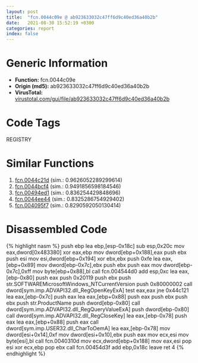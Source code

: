 ```yaml
---
layout: post
title:  "fcn.0044c09e @ ab923633032c47ff6d9c40ed36a40b2b"
date:   2021-08-30 15:52:19 +0300
categories: report
index: false
---
```


# Generic Information
- **Function:** fcn.0044c09e
- **Origin (md5):** ab923633032c47ff6d9c40ed36a40b2b
- **VirusTotal:** [virustotal.com/gui/file/ab923633032c47ff6d9c40ed36a40b2b][virustotal_ref]

# Code Tags
<span class="tag" id="REGISTRY">REGISTRY</span>


# Similar Functions

1. [fcn.0044c21d][similar_1_ref] (sim.: 0.9626052289299614)
2. [fcn.0044bcf4][similar_2_ref] (sim.: 0.9491856598184546)
3. [fcn.00494ed1][similar_3_ref] (sim.: 0.836254429848696)
4. [fcn.0044ee44][similar_4_ref] (sim.: 0.8325286754929402)
5. [fcn.004095f7][similar_5_ref] (sim.: 0.8290592050130414)


# Disassembled Code

{% highlight nasm %}
push ebp
lea ebp,[esp-0x18c]
sub esp,0x20c
mov eax,dword[0x483380]
xor eax,ebp
mov dword[ebp+0x188],eax
push ebx
push esi
mov esi,dword[ebp+0x194]
xor ebx,ebx
push 0xfe
lea eax,[ebp+0x89]
mov dword[ebp-0x7c],ebx
push ebx
push eax
mov dword[ebp-0x7c],0xff
mov byte[ebp+0x88],bl
call fcn.004544d0
add esp,0xc
lea eax,[ebp-0x80]
push eax
push 0x20119
push ebx
push str.SOFTWAREMicrosoftWindows_NTCurrentVersion
push 0x80000002
call dword[sym.imp.ADVAPI32.dll_RegOpenKeyExA]
test eax,eax
jne 0x44c121
lea eax,[ebp-0x7c]
push eax
lea eax,[ebp+0x88]
push eax
push ebx
push ebx
push str.ProductName
push dword[ebp-0x80]
call dword[sym.imp.ADVAPI32.dll_RegQueryValueExA]
push dword[ebp-0x80]
call dword[sym.imp.ADVAPI32.dll_RegCloseKey]
lea eax,[ebp-0x78]
push eax
lea eax,[ebp+0x88]
push eax
call dword[sym.imp.USER32.dll_CharToOemA]
lea eax,[ebp-0x78]
mov dword[esi+0x14],0xf
mov dword[esi+0x10],ebx
push eax
mov ecx,esi
mov byte[esi],bl
call fcn.0040310d
mov ecx,dword[ebp+0x188]
mov eax,esi
pop esi
xor ecx,ebp
pop ebx
call fcn.00454d3f
add ebp,0x18c
leave 
ret 4
{% endhighlight %}


[similar_1_ref]: /report/fcn.0044c21d@ab923633032c47ff6d9c40ed36a40b2b
[similar_2_ref]: /report/fcn.0044bcf4@ab923633032c47ff6d9c40ed36a40b2b
[similar_3_ref]: /report/fcn.00494ed1@3b2d901eaca41ce14deca6a48c0c801a
[similar_4_ref]: /report/fcn.0044ee44@ab923633032c47ff6d9c40ed36a40b2b
[similar_5_ref]: /report/fcn.004095f7@69b3c79878674ea715338a112bb5caa6
[virustotal_ref]: https://www.virustotal.com/gui/file/ab923633032c47ff6d9c40ed36a40b2b
